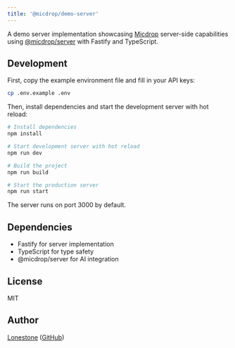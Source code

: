 ```yaml
---
title: '@micdrop/demo-server'
---
```


A demo server implementation showcasing [Micdrop](../../README.md) server-side capabilities using [@micdrop/server](../server/README.md) with Fastify and TypeScript.

## Development

First, copy the example environment file and fill in your API keys:

```bash
cp .env.example .env
```

Then, install dependencies and start the development server with hot reload:

```bash
# Install dependencies
npm install

# Start development server with hot reload
npm run dev

# Build the project
npm run build

# Start the production server
npm run start
```

The server runs on port 3000 by default.

## Dependencies

- Fastify for server implementation
- TypeScript for type safety
- @micdrop/server for AI integration

## License

MIT

## Author

[Lonestone](https://www.lonestone.io) ([GitHub](https://github.com/lonestone))
